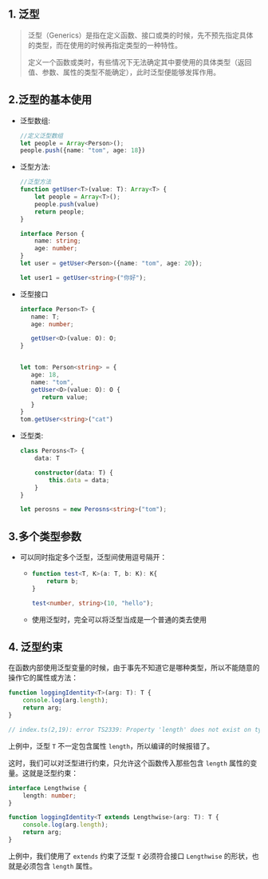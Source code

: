 ## 1. 泛型

> 泛型（Generics）是指在定义函数、接口或类的时候，先不预先指定具体的类型，而在使用的时候再指定类型的一种特性。
>
> 定义一个函数或类时，有些情况下无法确定其中要使用的具体类型（返回值、参数、属性的类型不能确定），此时泛型便能够发挥作用。

## 2.泛型的基本使用

- 泛型数组:

  ```ts
  //定义泛型数组
  let people = Array<Person>();
  people.push({name: "tom", age: 18})
  ```

- 泛型方法:

  ```ts
  //泛型方法
  function getUser<T>(value: T): Array<T> {
      let people = Array<T>();
      people.push(value)
      return people;
  }
  
  interface Person {
      name: string;
      age: number;
  }
  let user = getUser<Person>({name: "tom", age: 20});
  
  let user1 = getUser<string>("你好");
  ```

- 泛型接口

  ```ts
  interface Person<T> {
     name: T;
     age: number;
  
     getUser<O>(value: O): O;
  }
  
  
  let tom: Person<string> = {
     age: 18,
     name: "tom",
     getUser<O>(value: O): O {
        return value;
     }
  }
  tom.getUser<string>("cat")
  ```

- 泛型类:

  ```ts
  class Perosns<T> {
      data: T
  
      constructor(data: T) {
          this.data = data;
      }
  }
  
  let perosns = new Perosns<string>("tom");
  ```

## 3.多个类型参数

- 可以同时指定多个泛型，泛型间使用逗号隔开：

  - ```typescript
    function test<T, K>(a: T, b: K): K{
        return b;
    }
    
    test<number, string>(10, "hello");
    ```

  - 使用泛型时，完全可以将泛型当成是一个普通的类去使用

## 4. 泛型约束

在函数内部使用泛型变量的时候，由于事先不知道它是哪种类型，所以不能随意的操作它的属性或方法：

```ts
function loggingIdentity<T>(arg: T): T {
    console.log(arg.length);
    return arg;
}

// index.ts(2,19): error TS2339: Property 'length' does not exist on type 'T'.
```

上例中，泛型 `T` 不一定包含属性 `length`，所以编译的时候报错了。

这时，我们可以对泛型进行约束，只允许这个函数传入那些包含 `length` 属性的变量。这就是泛型约束：

```ts
interface Lengthwise {
    length: number;
}

function loggingIdentity<T extends Lengthwise>(arg: T): T {
    console.log(arg.length);
    return arg;
}
```

上例中，我们使用了 `extends` 约束了泛型 `T` 必须符合接口 `Lengthwise` 的形状，也就是必须包含 `length` 属性。